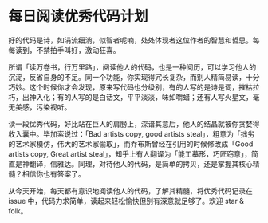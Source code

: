 每日阅读优秀代码计划
=================

好的代码是诗，如涓流细淌，似智者呢喃，处处体现者这位作者的智慧和哲思。每每读到，不禁拍手叫好，激动狂喜。

所谓「读万卷书，行万里路」，阅读他人的代码，也是一种阅历，可以学习他人的沉淀，反省自身的不足。同一个功能，你实现得冗长复杂，而别人精简易读，十分巧妙。这个时候你才会发现，原来写代码也分级别，有的人写的是诗是词，摧枯拉朽，出神入化；有的人写的是白话文，平平淡淡，味如嚼蜡；还有人写火星文，毫无美感，污染视听。

读一段优秀代码，好比站在巨人的肩膀上，深谙其意后，他人的结晶就被你贪婪得收入囊中。毕加索说过：「Bad artists copy, good artists steal」，粗意为「拙劣的艺术家模仿，伟大的艺术家偷取」，而乔布斯曾经在引用的时候修改成「Good artists copy, Great artist steal」，知乎上有人翻译为「能工摹形，巧匠窃意」，简直是神翻译，信雅达。同理，对待他人的代码，是简单的拷贝，还是掌握其核心精髓？相信你也有答案了。

从今天开始，每天都有意识地阅读他人的代码，了解其精髓，将优秀代码记录在 issue 中，代码力求简单，读起来轻松愉快但别有深意就足够了。欢迎 star & folk。

